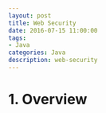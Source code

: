 ```yaml
---
layout: post
title: Web Security
date: 2016-07-15 11:00:00
tags:
- Java
categories: Java
description: web-security
---
```


# 1. Overview               



